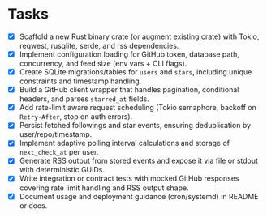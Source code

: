 # Tasks

- [x] Scaffold a new Rust binary crate (or augment existing crate) with Tokio, reqwest, rusqlite, serde, and rss dependencies.
- [x] Implement configuration loading for GitHub token, database path, concurrency, and feed size (env vars + CLI flags).
- [x] Create SQLite migrations/tables for `users` and `stars`, including unique constraints and timestamp handling.
- [x] Build a GitHub client wrapper that handles pagination, conditional headers, and parses `starred_at` fields.
- [x] Add rate-limit aware request scheduling (Tokio semaphore, backoff on `Retry-After`, stop on auth errors).
- [x] Persist fetched followings and star events, ensuring deduplication by user/repo/timestamp.
- [x] Implement adaptive polling interval calculations and storage of `next_check_at` per user.
- [x] Generate RSS output from stored events and expose it via file or stdout with deterministic GUIDs.
- [x] Write integration or contract tests with mocked GitHub responses covering rate limit handling and RSS output shape.
- [x] Document usage and deployment guidance (cron/systemd) in README or docs.
